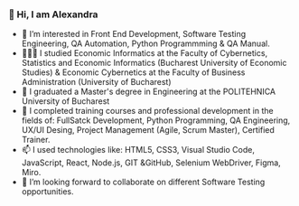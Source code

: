 ### 👋 Hi, I am Alexandra 

- 🔭 I’m interested in Front End Development, Software Testing Engineering, QA Automation, Python Programmming & QA Manual.
- 👩🏻‍🎓 I studied Economic Informatics at the Faculty of Cybernetics, Statistics and Economic Informatics (Bucharest University of Economic Studies) & Economic Cybernetics at the Faculty of Business Administration (University of Bucharest)
- 👯 I graduated a Master's degree in Engineering at the POLITEHNICA University of Bucharest
- 👩 I completed training courses and professional development in the fields of: FullSatck Development, Python Programming, QA Engineering, UX/UI Desing, Project Management (Agile, Scrum Master), Certified Trainer.
- 📫 I used technologies like: HTML5, CSS3, Visual Studio Code, JavaScript, React, Node.js, GIT &GitHub, Selenium WebDriver, Figma, Miro.
- 🤔 I’m looking forward to collaborate on different Software Testing opportunities.

<!--
**alexandraputanu/alexandraputanu** is a ✨ _special_ ✨ repository because its `README.md` (this file) appears on your GitHub profile.

Here are some ideas to get you started:

- 🔭 I’m currently working on ...
- 🌱 I studied Computer Science
- 👯 I’m looking to collaborate on ...
- 🤔 I’m looking for help with ...
- 💬 Ask me about ...
- 📫 How to reach me: ...
- 😄 Pronouns: ...
- ⚡ Fun fact: ...
-->
